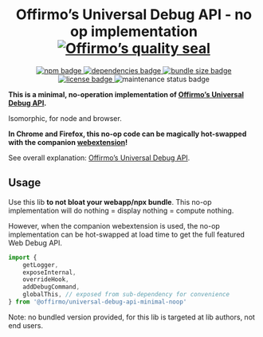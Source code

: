 
<h1 align="center">
	Offirmo’s Universal Debug API - no op implementation<br>
	<a href="https://www.offirmo.net/offirmo-monorepo/doc/modules-directory/index.html">
		<img src="https://www.offirmo.net/offirmo-monorepo/doc/quality-seal/offirmos_quality_seal.svg" alt="Offirmo’s quality seal">
	</a>
</h1>

<p align="center">
	<a alt="npm package page"
	  href="https://www.npmjs.com/package/@offirmo/universal-debug-api-minimal-noop">
		<img alt="npm badge"
		  src="https://img.shields.io/npm/v/@offirmo/universal-debug-api-minimal-noop.svg">
	</a>
	<a alt="dependencies analysis"
	  href="https://david-dm.org/offirmo/offirmo-monorepo?path=2-advanced%2Funiversal-debug-api-minimal-noop">
		<img alt="dependencies badge"
		  src="https://img.shields.io/david/offirmo/offirmo-monorepo.svg?path=2-advanced%2Funiversal-debug-api-minimal-noop">
	</a>
	<a alt="bundle size evaluation"
	  href="https://bundlephobia.com/result?p=@offirmo/universal-debug-api-minimal-noop">
		<img alt="bundle size badge"
		  src="https://img.shields.io/bundlephobia/minzip/@offirmo/universal-debug-api-minimal-noop.svg">
	</a>
	<a alt="license"
	  href="https://unlicense.org/">
		<img alt="license badge"
		  src="https://img.shields.io/badge/license-public_domain-brightgreen.svg">
	</a>
	<img alt="maintenance status badge"
	  src="https://img.shields.io/maintenance/yes/2019.svg">
</p>

**This is a minimal, no-operation implementation of [Offirmo’s Universal Debug API](https://github.com/Offirmo/offirmo-monorepo/wiki/Offirmo%E2%80%99s-Universal-Debug-Api).**

Isomorphic, for node and browser.

**In Chrome and Firefox, this no-op code can be magically hot-swapped with the companion [webextension](TODO)!**

See overall explanation: [Offirmo’s Universal Debug API](https://github.com/Offirmo/offirmo-monorepo/wiki/Offirmo%E2%80%99s-Universal-Debug-Api).


## Usage

Use this lib **to not bloat your webapp/npx bundle**.
This no-op implementation will do nothing = display nothing = compute nothing.

However, when the companion webextension is used,
the no-op implementation can be hot-swapped at load time to get the full featured Web Debug API.

```javascript
import {
	getLogger,
	exposeInternal,
	overrideHook,
	addDebugCommand,
	globalThis, // exposed from sub-dependency for convenience
} from '@offirmo/universal-debug-api-minimal-noop'


```

Note: no bundled version provided, for this lib is targeted at lib authors, not end users.
